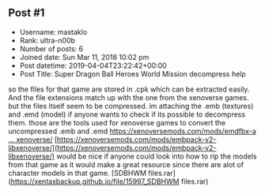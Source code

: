 ## Post #1
- Username: mastaklo
- Rank: ultra-n00b
- Number of posts: 6
- Joined date: Sun Mar 11, 2018 10:02 pm
- Post datetime: 2019-04-04T23:22:42+00:00
- Post Title: Super Dragon Ball Heroes World Mission decompress help

so the files for that game are stored in .cpk which can be extracted easily. And the file extensions match up with the one from the xenoverse games.
but the files itself seem to be compressed.
im attaching the .emb (textures) and .emd (model) if anyone wants to check if its possible to decompress them.
those are the tools used for xenoverse games to convert the uncompressed .emb and .emd
[https://xenoversemods.com/mods/emdfbx-a ... xenoverse/](https://xenoversemods.com/mods/emdfbx-and-fbxemd-libxenoverse/)
[https://xenoversemods.com/mods/embpack-v2-libxenoverse/](https://xenoversemods.com/mods/embpack-v2-libxenoverse/)
would be nice if anyone could look into how to rip the models from that game as it would make a great resource since there are alot of character models in that game.
[SDBHWM files.rar](https://xentaxbackup.github.io/file/15997_SDBHWM files.rar)

